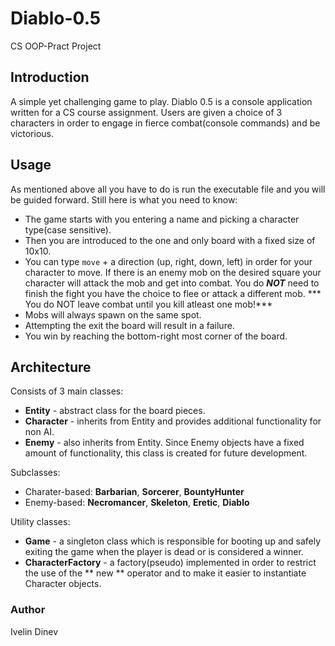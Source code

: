 # Diablo-0.5
CS OOP-Pract Project

## Introduction

A simple yet challenging game to play. Diablo 0.5 is a console application written for a CS course assignment. Users are
given a choice of 3 characters in order to engage in fierce combat(console commands) and be victorious.

## Usage

As mentioned above all you have to do is run the executable file and you will be guided forward. Still here is what you need to know:
- The game starts with you entering a name and picking a character type(case sensitive).
- Then you are introduced to the one and only board with a fixed size of 10x10.
- You can type ``` move ``` + a direction (up, right, down, left) in order for your character to move. If there is an enemy mob on the
desired square your character will attack the mob and get into combat. You do ***NOT*** need to finish the fight you have the choice to flee
or attack a different mob. *** You do NOT leave combat until you kill atleast one mob!***
- Mobs will always spawn on the same spot. 
- Attempting the exit the board will result in a failure.
- You win by reaching the bottom-right most corner of the board.

## Architecture

Consists of 3 main classes:
- **Entity** - abstract class for the board pieces.
- **Character** - inherits from Entity and provides additional functionality for non AI.
- **Enemy** - also inherits from Entity. Since Enemy objects have a fixed amount of functionality, this class is created for future development.

Subclasses:
- Charater-based: **Barbarian**, **Sorcerer**, **BountyHunter**
- Enemy-based: **Necromancer**, **Skeleton**, **Eretic**, **Diablo**

Utility classes:
- **Game** - a singleton class which is responsible for booting up and safely exiting the game when the player is dead or is considered a winner.
- **CharacterFactory** - a factory(pseudo) implemented in order to restrict the use of the ** new ** operator and to make it easier to instantiate
Character objects.


### Author
Ivelin Dinev
